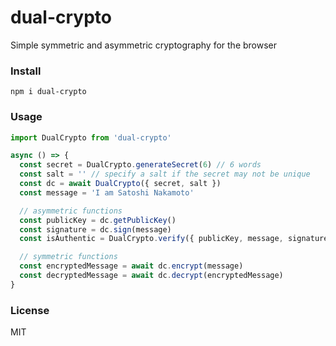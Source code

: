 # dual-crypto

Simple symmetric and asymmetric cryptography for the browser

### Install

```
npm i dual-crypto
```

### Usage

```js
import DualCrypto from 'dual-crypto'

async () => {
  const secret = DualCrypto.generateSecret(6) // 6 words
  const salt = '' // specify a salt if the secret may not be unique
  const dc = await DualCrypto({ secret, salt })
  const message = 'I am Satoshi Nakamoto'

  // asymmetric functions
  const publicKey = dc.getPublicKey()
  const signature = dc.sign(message)
  const isAuthentic = DualCrypto.verify({ publicKey, message, signature })

  // symmetric functions
  const encryptedMessage = await dc.encrypt(message)
  const decryptedMessage = await dc.decrypt(encryptedMessage)
}
```

### License

MIT